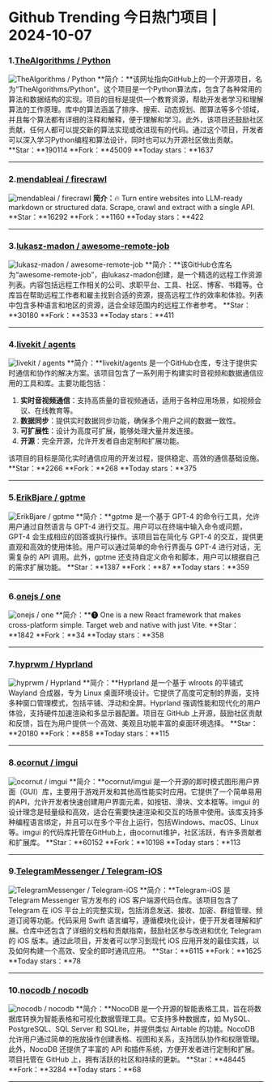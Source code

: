 # Github Trending 今日热门项目 | 2024-10-07
### 1.[TheAlgorithms / Python](https://github.com/TheAlgorithms/Python)

![TheAlgorithms / Python](https://opengraph.githubassets.com/ad98a9335d6510cc8439aacd030542a71253df6962498de7c2b05e83564e4c52/TheAlgorithms/Python)
**简介：**该网址指向GitHub上的一个开源项目，名为“TheAlgorithms/Python”。这个项目是一个Python算法库，包含了各种常用的算法和数据结构的实现。项目的目标是提供一个教育资源，帮助开发者学习和理解算法的工作原理。库中的算法涵盖了排序、搜索、动态规划、图算法等多个领域，并且每个算法都有详细的注释和解释，便于理解和学习。此外，该项目还鼓励社区贡献，任何人都可以提交新的算法实现或改进现有的代码。通过这个项目，开发者可以深入学习Python编程和算法设计，同时也可以为开源社区做出贡献。
**Star：**190114
**Fork：**45009
**Today stars：**1637

---

### 2.[mendableai / firecrawl](https://github.com/mendableai/firecrawl)

![mendableai / firecrawl](https://opengraph.githubassets.com/f513af4d14bc624be1a2ad8c91a6d56ef48623b5b38815ff6ccde9e065e12a70/mendableai/firecrawl)
**简介：**🔥 Turn entire websites into LLM-ready markdown or structured data. Scrape, crawl and extract with a single API.
**Star：**16292
**Fork：**1160
**Today stars：**422

---

### 3.[lukasz-madon / awesome-remote-job](https://github.com/lukasz-madon/awesome-remote-job)

![lukasz-madon / awesome-remote-job](https://opengraph.githubassets.com/3a5974852440655de6db649282315eefc1f0e76a10e96781bcbd6b51d4eadc1d/lukasz-madon/awesome-remote-job)
**简介：**该GitHub仓库名为“awesome-remote-job”，由lukasz-madon创建，是一个精选的远程工作资源列表。内容包括远程工作相关的公司、求职平台、工具、社区、博客、书籍等。仓库旨在帮助远程工作者和雇主找到合适的资源，提高远程工作的效率和体验。列表中包含多种语言和地区的资源，适合全球范围内的远程工作者参考。
**Star：**30180
**Fork：**3533
**Today stars：**411

---

### 4.[livekit / agents](https://github.com/livekit/agents)

![livekit / agents](https://opengraph.githubassets.com/1f413d82e3a364b6292e5f4866cd7bb1338bfc8e67a7cc78af04b10705f7b73d/livekit/agents)
**简介：**livekit/agents 是一个GitHub仓库，专注于提供实时通信和协作的解决方案。该项目包含了一系列用于构建实时音视频和数据通信应用的工具和库。主要功能包括：

1. **实时音视频通信**：支持高质量的音视频通话，适用于各种应用场景，如视频会议、在线教育等。
2. **数据同步**：提供实时数据同步功能，确保多个用户之间的数据一致性。
3. **可扩展性**：设计为高度可扩展，能够处理大量并发连接。
4. **开源**：完全开源，允许开发者自由定制和扩展功能。

该项目的目标是简化实时通信应用的开发过程，提供稳定、高效的通信基础设施。
**Star：**2266
**Fork：**268
**Today stars：**375

---

### 5.[ErikBjare / gptme](https://github.com/ErikBjare/gptme)

![ErikBjare / gptme](https://opengraph.githubassets.com/a9cb83cce1a8f34f9deac07208d83968e4452929d6240c49dcdb8df96b857656/ErikBjare/gptme)
**简介：**gptme 是一个基于 GPT-4 的命令行工具，允许用户通过自然语言与 GPT-4 进行交互。用户可以在终端中输入命令或问题，GPT-4 会生成相应的回答或执行操作。该项目旨在简化与 GPT-4 的交互，提供更直观和高效的使用体验。用户可以通过简单的命令行界面与 GPT-4 进行对话，无需复杂的 API 调用。此外，gptme 还支持自定义命令和脚本，用户可以根据自己的需求扩展功能。
**Star：**1387
**Fork：**87
**Today stars：**359

---

### 6.[onejs / one](https://github.com/onejs/one)

![onejs / one](https://opengraph.githubassets.com/072ebcb39b5b13f6ad6c029ba8666582a1d0dc166988914f62e30826932d310b/onejs/one)
**简介：**❶ One is a new React framework that makes cross-platform simple. Target web and native with just Vite.
**Star：**1842
**Fork：**34
**Today stars：**358

---

### 7.[hyprwm / Hyprland](https://github.com/hyprwm/Hyprland)

![hyprwm / Hyprland](https://repository-images.githubusercontent.com/470730648/c4c69fe5-dc70-42b8-aae1-3a6d303656c0)
**简介：**Hyprland 是一个基于 wlroots 的平铺式 Wayland 合成器，专为 Linux 桌面环境设计。它提供了高度可定制的界面，支持多种窗口管理模式，包括平铺、浮动和全屏。Hyprland 强调性能和现代化的用户体验，支持硬件加速渲染和多显示器配置。项目在 GitHub 上开源，鼓励社区贡献和反馈，旨在为用户提供一个高效、美观且功能丰富的桌面环境选择。
**Star：**20180
**Fork：**858
**Today stars：**115

---

### 8.[ocornut / imgui](https://github.com/ocornut/imgui)

![ocornut / imgui](https://repository-images.githubusercontent.com/22067521/01b5ff00-53d7-11ea-86fa-52aee7e335a2)
**简介：**ocornut/imgui 是一个开源的即时模式图形用户界面（GUI）库，主要用于游戏开发和其他高性能实时应用。它提供了一个简单易用的API，允许开发者快速创建用户界面元素，如按钮、滑块、文本框等。imgui 的设计理念是轻量级和高效，适合在需要快速渲染和交互的场景中使用。该库支持多种编程语言绑定，并且可以在多个平台上运行，包括Windows、macOS、Linux等。imgui 的代码库托管在GitHub上，由ocornut维护，社区活跃，有许多贡献者和扩展库。
**Star：**60152
**Fork：**10198
**Today stars：**113

---

### 9.[TelegramMessenger / Telegram-iOS](https://github.com/TelegramMessenger/Telegram-iOS)

![TelegramMessenger / Telegram-iOS](https://opengraph.githubassets.com/90e9410a6df6baf758a22474ae4a1456d6ba88b269096ce99fbc34729dc43e52/TelegramMessenger/Telegram-iOS)
**简介：**Telegram-iOS 是 Telegram Messenger 官方发布的 iOS 客户端源代码仓库。该项目包含了 Telegram 在 iOS 平台上的完整实现，包括消息发送、接收、加密、群组管理、频道订阅等功能。代码采用 Swift 语言编写，遵循模块化设计，便于开发者理解和扩展。仓库中还包含了详细的文档和贡献指南，鼓励社区参与改进和优化 Telegram 的 iOS 版本。通过此项目，开发者可以学习到现代 iOS 应用开发的最佳实践，以及如何构建一个高效、安全的即时通讯应用。
**Star：**6115
**Fork：**1625
**Today stars：**78

---

### 10.[nocodb / nocodb](https://github.com/nocodb/nocodb)

![nocodb / nocodb](https://repository-images.githubusercontent.com/108761645/301727b7-d2d0-4513-b965-e937608ae26d)
**简介：**NocoDB 是一个开源的智能表格工具，旨在将数据库转换为智能表格和可视化数据管理工具。它支持多种数据库，如 MySQL、PostgreSQL、SQL Server 和 SQLite，并提供类似 Airtable 的功能。NocoDB 允许用户通过简单的拖放操作创建表格、视图和关系，支持团队协作和权限管理。此外，NocoDB 还提供了丰富的 API 和插件系统，方便开发者进行定制和扩展。项目托管在 GitHub 上，拥有活跃的社区和持续的更新。
**Star：**48445
**Fork：**3284
**Today stars：**68

---

